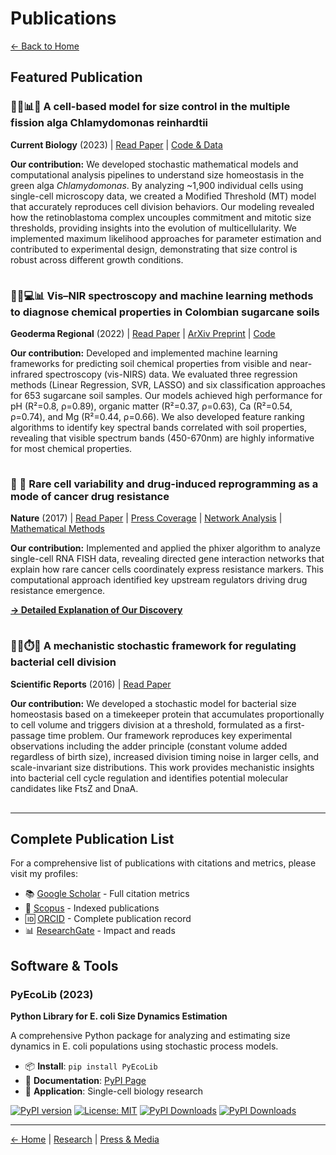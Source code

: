# Publications

[← Back to Home](/)

## Featured Publication

### 🌿🔬📊🧮 A cell-based model for size control in the multiple fission alga Chlamydomonas reinhardtii
**Current Biology** (2023) | [Read Paper](https://doi.org/10.1016/j.cub.2023.10.023) | [Code & Data](https://github.com/cavargar/chlamycb)

**Our contribution:** We developed stochastic mathematical models and computational analysis pipelines to understand size homeostasis in the green alga *Chlamydomonas*. By analyzing ~1,900 individual cells using single-cell microscopy data, we created a Modified Threshold (MT) model that accurately reproduces cell division behaviors. Our modeling revealed how the retinoblastoma complex uncouples commitment and mitotic size thresholds, providing insights into the evolution of multicellularity. We implemented maximum likelihood approaches for parameter estimation and contributed to experimental design, demonstrating that size control is robust across different growth conditions.

<div style="display: flex; gap: 20px; align-items: center; margin: 15px 0;">
  <div data-badge-type="donut" data-doi="10.1016/j.cub.2023.10.023" data-badge-popover="right" class="altmetric-embed"></div>
  <span class="__dimensions_badge_embed__" data-doi="10.1016/j.cub.2023.10.023" data-style="small_circle"></span>
</div>

### 🌱🔬💻📊 Vis–NIR spectroscopy and machine learning methods to diagnose chemical properties in Colombian sugarcane soils
**Geoderma Regional** (2022) | [Read Paper](https://www.sciencedirect.com/science/article/abs/pii/S2352009422001080) | [ArXiv Preprint](https://arxiv.org/abs/2012.12995) | [Code](https://github.com/cavargar/SPSoil)

**Our contribution:** Developed and implemented machine learning frameworks for predicting soil chemical properties from visible and near-infrared spectroscopy (vis-NIRS) data. We evaluated three regression methods (Linear Regression, SVR, LASSO) and six classification approaches for 653 sugarcane soil samples. Our models achieved high performance for pH (R²=0.8, ρ=0.89), organic matter (R²=0.37, ρ=0.63), Ca (R²=0.54, ρ=0.74), and Mg (R²=0.44, ρ=0.66). We also developed feature ranking algorithms to identify key spectral bands correlated with soil properties, revealing that visible spectrum bands (450-670nm) are highly informative for most chemical properties.

<div style="display: flex; gap: 20px; align-items: center; margin: 15px 0;">
  <div data-badge-type="donut" data-doi="10.1016/j.geodrs.2022.e00588" data-badge-popover="right" class="altmetric-embed"></div>
  <span class="__dimensions_badge_embed__" data-doi="10.1016/j.geodrs.2022.e00588" data-style="small_circle"></span>
</div>

### 🧬 💊 Rare cell variability and drug-induced reprogramming as a mode of cancer drug resistance
**Nature** (2017) | [Read Paper](https://www.nature.com/articles/nature22794) | [Press Coverage](https://www.udel.edu/udaily/2017/june/nature-random-variations-cancer-drug-resistance/) | [Network Analysis](https://www.nature.com/articles/nature22794/figures/11) | [Mathematical Methods](https://static-content.springer.com/esm/art%3A10.1038%2Fnature22794/MediaObjects/41586_2017_BFnature22794_MOESM1_ESM.pdf#page=1)

**Our contribution:** Implemented and applied the phixer algorithm to analyze single-cell RNA FISH data, revealing directed gene interaction networks that explain how rare cancer cells coordinately express resistance markers. This computational approach identified key upstream regulators driving drug resistance emergence.

[**→ Detailed Explanation of Our Discovery**](/cancer-research)

<div style="display: flex; gap: 20px; align-items: center; margin: 15px 0;">
  <div data-badge-type="donut" data-doi="10.1038/nature22794" data-badge-popover="right" class="altmetric-embed"></div>
  <span class="__dimensions_badge_embed__" data-doi="10.1038/nature22794" data-style="small_circle"></span>
</div>

### 🦠🧫⏱️📏 A mechanistic stochastic framework for regulating bacterial cell division
**Scientific Reports** (2016) | [Read Paper](https://www.nature.com/articles/srep30229)

**Our contribution:** We developed a stochastic model for bacterial size homeostasis based on a timekeeper protein that accumulates proportionally to cell volume and triggers division at a threshold, formulated as a first-passage time problem. Our framework reproduces key experimental observations including the adder principle (constant volume added regardless of birth size), increased division timing noise in larger cells, and scale-invariant size distributions. This work provides mechanistic insights into bacterial cell cycle regulation and identifies potential molecular candidates like FtsZ and DnaA.

<div style="display: flex; gap: 20px; align-items: center; margin: 15px 0;">
  <div data-badge-type="donut" data-doi="10.1038/srep30229" data-badge-popover="right" class="altmetric-embed"></div>
  <span class="__dimensions_badge_embed__" data-doi="10.1038/srep30229" data-style="small_circle"></span>
</div>

---

## Complete Publication List

For a comprehensive list of publications with citations and metrics, please visit my profiles:
- 📚 [Google Scholar](https://scholar.google.com/citations?user=csX8l60AAAAJ&hl=en) - Full citation metrics
- 🔬 [Scopus](https://www.scopus.com/authid/detail.uri?authorId=56423559600) - Indexed publications
- 🆔 [ORCID](http://orcid.org/0000-0002-4286-8882) - Complete publication record
- 📊 [ResearchGate](https://www.researchgate.net/profile/Cesar_Vargas-Garcia) - Impact and reads

## Software & Tools

### PyEcoLib (2023)
**Python Library for E. coli Size Dynamics Estimation**

A comprehensive Python package for analyzing and estimating size dynamics in E. coli populations using stochastic process models.

- 📦 **Install**: `pip install PyEcoLib`
- 📖 **Documentation**: [PyPI Page](https://pypi.org/project/PyEcoLib/)
- 🔬 **Application**: Single-cell biology research

[![PyPI version](https://badge.fury.io/py/PyEcoLib.svg)](https://badge.fury.io/py/PyEcoLib)
[![License: MIT](https://img.shields.io/badge/License-MIT-yellow.svg)](https://opensource.org/licenses/MIT)
[![PyPI Downloads](https://static.pepy.tech/badge/pyecolib)](https://pepy.tech/projects/pyecolib)
[![PyPI Downloads](https://static.pepy.tech/badge/pyecolib/week)](https://pepy.tech/projects/pyecolib)

---

<!-- Script includes for metrics badges -->
<script type='text/javascript' src='https://d1bxh8uas1mnw7.cloudfront.net/assets/embed.js'></script>
<script async src="https://badge.dimensions.ai/badge.js" charset="utf-8"></script>
<script type="text/javascript" src="//cdn.plu.mx/widget-popup.js"></script>

[← Home](/) | [Research](/research) | [Press & Media](/press)
